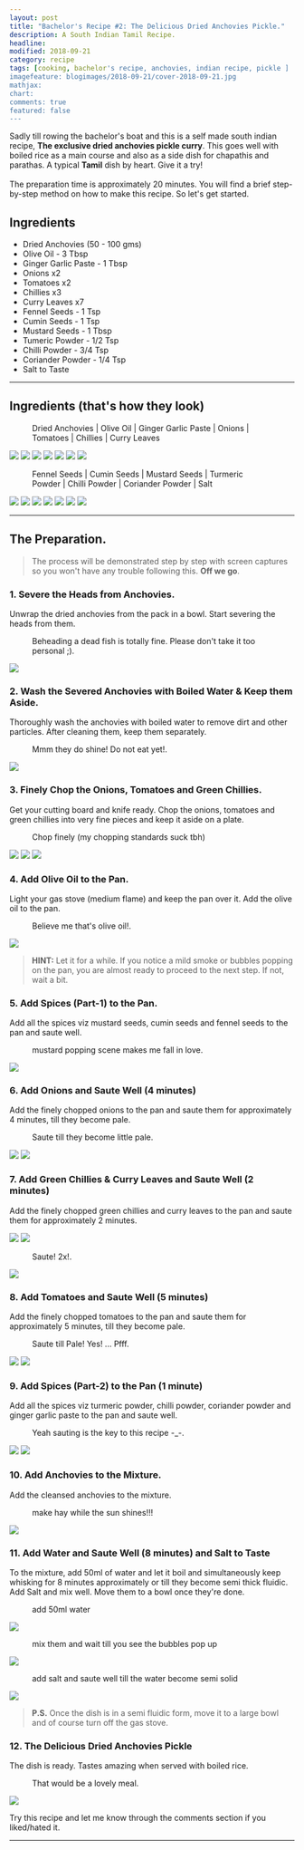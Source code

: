 ```yaml
---
layout: post
title: "Bachelor's Recipe #2: The Delicious Dried Anchovies Pickle."
description: A South Indian Tamil Recipe.
headline: 
modified: 2018-09-21
category: recipe
tags: [cooking, bachelor's recipe, anchovies, indian recipe, pickle ]
imagefeature: blogimages/2018-09-21/cover-2018-09-21.jpg
mathjax: 
chart: 
comments: true
featured: false
---
```


Sadly till rowing the bachelor's boat and this is a self made south indian recipe, **The exclusive dried anchovies pickle curry**. This goes well with boiled rice as a main course and also as a side dish for chapathis and parathas. A typical **Tamil** dish by heart. Give it a try! <br><br>The preparation time is approximately 20 minutes. You will find a brief step-by-step method on how to make this recipe. So let's get started.

## Ingredients

- Dried Anchovies (50 - 100 gms) 
- Olive Oil - 3 Tbsp
- Ginger Garlic Paste - 1 Tbsp
- Onions x2
- Tomatoes x2
- Chillies x3
- Curry Leaves x7
- Fennel Seeds - 1 Tsp
- Cumin Seeds - 1 Tsp
- Mustard Seeds - 1 Tbsp
- Tumeric Powder - 1/2 Tsp
- Chilli Powder - 3/4 Tsp
- Coriander Powder - 1/4 Tsp
- Salt to Taste

 
---

## Ingredients (that's how they look)


<figure>
	<figcaption>Dried Anchovies | Olive Oil | Ginger Garlic Paste | Onions | Tomatoes | Chillies | Curry Leaves</figcaption>
</figure>

<img src="/images/blogimages/2018-09-21/1.Anchovies.jpg">
<img src="/images/blogimages/2018-09-21/2.Olive_Oil.jpg">
<img src="/images/blogimages/2018-09-21/3.Ginger_Garlic_Paste.jpg">
<img src="/images/blogimages/2018-09-21/4.Onions.jpg">
<img src="/images/blogimages/2018-09-21/5.Tomatoes.jpg">
<img src="/images/blogimages/2018-09-21/6.Chillies.jpg">
<img src="/images/blogimages/2018-09-21/7.Curry_Leaves.jpg">

<figure>
	<figcaption>Fennel Seeds | Cumin Seeds | Mustard Seeds | Turmeric Powder | Chilli Powder | Coriander Powder | Salt</figcaption>
</figure>

<img src="/images/blogimages/2018-09-21/8.Fennel_Seeds.jpg">
<img src="/images/blogimages/2018-09-21/9.Cumin_Seeds.jpg">
<img src="/images/blogimages/2018-09-21/10.Mustard_Seeds.jpg">
<img src="/images/blogimages/2018-09-21/11.Turmeric_Powder.jpg">
<img src="/images/blogimages/2018-09-21/12.Chilli_Powder.jpg">
<img src="/images/blogimages/2018-09-21/13.Coriander_Powder.jpg">
<img src="/images/blogimages/2018-09-21/14.Salt.jpg">

---

## The Preparation.

> The process will be demonstrated step by step with screen captures so you won't have any trouble following this. **Off we go**.

### 1. Severe the Heads from Anchovies.

Unwrap the dried anchovies from the pack in a bowl. Start severing the heads from them. 

<figure>
	<figcaption>Beheading a dead fish is totally fine. Please don't take it too personal ;).</figcaption>
</figure>

<img src="/images/blogimages/2018-09-21/1.Severe_the_Anchovies_Head.jpg">


### 2. Wash the Severed Anchovies with Boiled Water & Keep them Aside.

Thoroughly wash the anchovies with boiled water to remove dirt and other particles. After cleaning them, keep them separately.

<figure>
	<figcaption>Mmm they do shine! Do not eat yet!.</figcaption>
</figure>

<img src="/images/blogimages/2018-09-21/3.Keep_aside.jpg">


### 3. Finely Chop the Onions, Tomatoes and Green Chillies.

Get your cutting board and knife ready. Chop the onions, tomatoes and green chillies into very fine pieces and keep it aside on a plate. 

<figure>
	<figcaption>Chop finely (my chopping standards suck tbh)</figcaption>
</figure>

<img src="/images/blogimages/2018-09-21/4.Cut_Onions.jpg">

<img src="/images/blogimages/2018-09-21/5.Cut_Tomatoes.jpg">

<img src="/images/blogimages/2018-09-21/6.Cut_Chillies.jpg">



### 4. Add Olive Oil to the Pan.

Light your gas stove (medium flame) and keep the pan over it. Add the olive oil to the pan.

<figure>
	<figcaption>Believe me that's olive oil!.</figcaption>
</figure>

<img src="/images/blogimages/2018-09-21/7.Add_Oil.jpg">

> **HINT:** Let it for a while. If you notice a mild smoke or bubbles popping on the pan, you are almost ready to proceed to the next step. If not, wait a bit.

### 5. Add Spices (Part-1) to the Pan.

Add all the spices viz mustard seeds, cumin seeds and fennel seeds to the pan and saute well.

<figure>
	<figcaption>mustard popping scene makes me fall in love.</figcaption>
</figure>

<img src="/images/blogimages/2018-09-21/9.AddSpices1.jpg">

### 6. Add Onions and Saute Well (4 minutes)

Add the finely chopped onions to the pan and saute them for approximately 4 minutes, till they become pale.

<figure>
	<figcaption>Saute till they become little pale.</figcaption>
</figure>

<img src="/images/blogimages/2018-09-21/10.Add_Onions.jpg">

<img src="/images/blogimages/2018-09-21/11.Saute_Onions.jpg">

### 7. Add Green Chillies & Curry Leaves and Saute Well (2 minutes)

Add the finely chopped green chillies and curry leaves to the pan and saute them for approximately 2 minutes.

<img src="/images/blogimages/2018-09-21/12.Add_Green_Chillies.jpg">

<img src="/images/blogimages/2018-09-21/13.Add_Curry_Leaves.jpg">

<figure>
	<figcaption>Saute! 2x!.</figcaption>
</figure>

<img src="/images/blogimages/2018-09-21/14.Saute_GC_CL.jpg">

### 8. Add Tomatoes and Saute Well (5 minutes)

Add the finely chopped tomatoes to the pan and saute them for approximately 5 minutes, till they become pale.

<figure>
	<figcaption>Saute till Pale! Yes! ... Pfff.</figcaption>
</figure>

<img src="/images/blogimages/2018-09-21/15.Add_Tomatoes.jpg">

<img src="/images/blogimages/2018-09-21/16.Saute_Tomatoes.jpg">

### 9. Add Spices (Part-2) to the Pan (1 minute)

Add all the spices viz turmeric powder, chilli powder, coriander powder and ginger garlic paste to the pan and saute well.

<figure>
	<figcaption>Yeah sauting is the key to this recipe -_-.</figcaption>
</figure>

<img src="/images/blogimages/2018-09-21/17.AddSpices2.jpg">

<img src="/images/blogimages/2018-09-21/18.Saute_Spices.jpg">

### 10. Add Anchovies to the Mixture.

Add the cleansed anchovies to the mixture.

<figure>
	<figcaption>make hay while the sun shines!!!</figcaption>
</figure>

<img src="/images/blogimages/2018-09-21/19.Add_Anchovies.jpg">

### 11. Add Water and Saute Well (8 minutes) and Salt to Taste

To the mixture, add 50ml of water and let it boil and simultaneously keep whisking for 8 minutes approximately or till they become semi thick fluidic. Add Salt and mix well. Move them to a bowl once they're done.

<figure>
	<figcaption>add 50ml water </figcaption>
</figure>

<img src="/images/blogimages/2018-09-21/21.AddWater.jpg">

<figure>
	<figcaption>mix them and wait till you see the bubbles pop up</figcaption>
</figure>

<img src="/images/blogimages/2018-09-21/22.Boil.jpg">

<figure>
	<figcaption>add salt and saute well till the water become semi solid</figcaption>
</figure>

<img src="/images/blogimages/2018-09-21/23.Saute_Well.jpg">

> **P.S.** Once the dish is in a semi fluidic form, move it to a large bowl and of course turn off the gas stove.

### 12. The Delicious Dried Anchovies Pickle

The dish is ready. Tastes amazing when served with boiled rice.

<figure>
	<figcaption>That would be a lovely meal.</figcaption>
</figure>

<img src="/images/blogimages/2018-09-21/25.Serve_with_Rice.jpg">


Try this recipe and let me know through the comments section if you liked/hated it.

---
